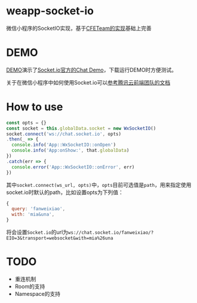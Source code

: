 # weapp-socket-io

微信小程序的SocketIO实现，基于[CFETeam的实现](https://github.com/CFETeam/weapp-demo-websocket/blob/master/app/lib/wxsocket.io.js)基础上完善

# DEMO

[DEMO](https://github.com/fanweixiao/wxapp-socket-io/tree/master/demo)演示了[Socket.io官方的Chat Demo](http://socket.io/demos/chat/)，下载运行DEMO时方便测试。

关于在微信小程序中如何使用Socket.io可以[参考腾讯云前端团队的文档](https://github.com/CFETeam/weapp-demo-websocket/blob/master/README.md)

# How to use

```javascript
const opts = {}
const socket = this.globalData.socket = new WxSocketIO()
socket.connect('ws://chat.socket.io', opts)
.then(_ => {
  console.info('App::WxSocketIO::onOpen')
  console.info('App:onShow:', that.globalData)
})
.catch(err => {
  console.error('App::WxSocketIO::onError', err)
})
```

其中`socket.connect(ws_url, opts)`中，`opts`目前可选值是`path`，用来指定使用socket.io时默认的path，比如设置opts为下列值：

```javascript
{
  query: 'fanweixiao',
  with: 'mia&una',
}
```
将会设置`Socket.io`的url为`ws://chat.socket.io/fanweixiao/?EIO=3&transport=websocket&with=mia%26una`

# TODO

+ 重连机制
+ Room的支持
+ Namespace的支持

